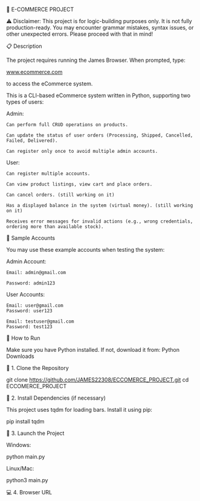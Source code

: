 🛒 E-COMMERCE PROJECT

⚠️ Disclaimer: This project is for logic-building purposes only. It is not fully production-ready. You may encounter grammar mistakes, syntax issues, or other unexpected errors. Please proceed with that in mind!

📋 Description

The project requires running the James Browser. When prompted, type:

www.ecommerce.com

to access the eCommerce system.

This is a CLI-based eCommerce system written in Python, supporting two types of users:

Admin:

    Can perform full CRUD operations on products.

    Can update the status of user orders (Processing, Shipped, Cancelled, Failed, Delivered).

    Can register only once to avoid multiple admin accounts.

User:

    Can register multiple accounts.

    Can view product listings, view cart and place orders.

    Can cancel orders. (still working on it)

    Has a displayed balance in the system (virtual money). (still working on it)

    Receives error messages for invalid actions (e.g., wrong credentials, ordering more than available stock).

🧪 Sample Accounts

You may use these example accounts when testing the system:

Admin Account:

    Email: admin@gmail.com

    Password: admin123

User Accounts:

    Email: user@gmail.com
    Password: user123

    Email: testuser@gmail.com
    Password: test123

🚀 How to Run

Make sure you have Python installed. If not, download it from: Python Downloads

🔧 1. Clone the Repository

git clone https://github.com/JAMES22308/ECCOMERCE_PROJECT.git
cd ECCOMERCE_PROJECT

🔧 2. Install Dependencies (if necessary)

This project uses tqdm for loading bars. Install it using pip:

pip install tqdm

🔧 3. Launch the Project

Windows:

python main.py

Linux/Mac:

python3 main.py

💻 4. Browser URL

